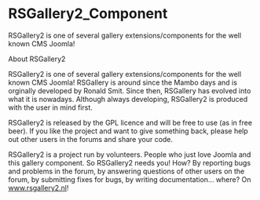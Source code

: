 # RSGallery2_Component
RSGallery2 is one of several gallery extensions/components for the well known CMS Joomla! 

About RSGallery2

RSGallery2 is one of several gallery extensions/components for the well known CMS Joomla! RSGallery is around since the Mambo days and is orginally developed by Ronald Smit. Since then, RSGallery has evolved into what it is nowadays. Although always developing, RSGallery2 is produced with the user in mind first.

RSGallery2 is released by the GPL licence and will be free to use (as in free beer). If you like the project and want to give something back, please help out other users in the forums and share your code.

RSGallery2 is a project run by volunteers. People who just love Joomla and this gallery component. So RSGallery2 needs you! How? By reporting bugs and problems in the forum, by answering questions of other users on the forum, by submitting fixes for bugs, by writing documentation... where? On www.rsgallery2.nl!
